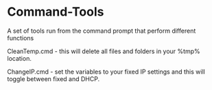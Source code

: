 # Command-Tools
A set of tools run from the command prompt that perform different functions


CleanTemp.cmd - this will delete all files and folders in your %tmp% location.

ChangeIP.cmd - set the variables to your fixed IP settings and this will toggle between fixed and DHCP. 
